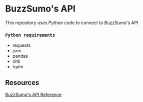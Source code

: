 # BuzzSumo's API
This repository uses Python code to connect to BuzzSumo's API


### `Python requirements`

- requests
- json
- pandas
- nltk
- tqdm


## Resources

[BuzzSumo's API Reference](https://developers.buzzsumo.com/reference)
